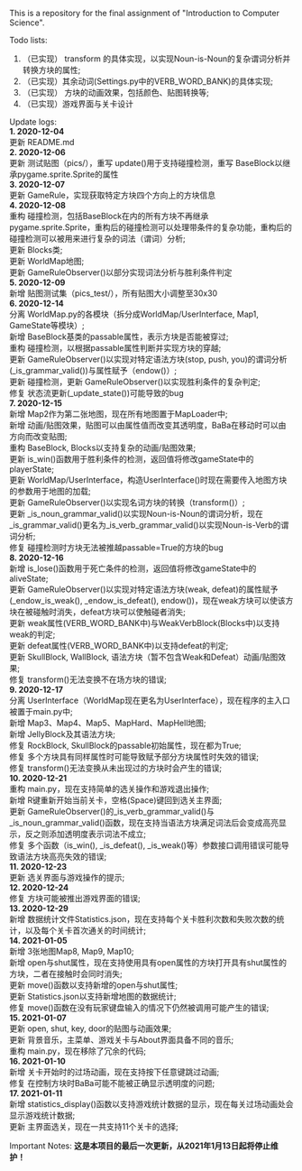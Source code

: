 
This is a repository for the final assignment of "Introduction to Computer Science".<br />

Todo lists: <br />
1. （已实现） transform 的具体实现，以实现Noun-is-Noun的复杂谓词分析并转换方块的属性; <br />
2. （已实现）其余动词(Settings.py中的VERB_WORD_BANK)的具体实现; <br />
3. （已实现） 方块的动画效果，包括颜色、贴图转换等; <br />
4. （已实现）游戏界面与关卡设计 <br />

Update logs: <br />
**1. 2020-12-04** <br />
更新 README.md<br />
**2. 2020-12-06** <br />
更新 测试贴图（pics/），重写 update()用于支持碰撞检测，重写 BaseBlock以继承pygame.sprite.Sprite的属性<br />
**3. 2020-12-07** <br />
更新 GameRule，实现获取特定方块四个方向上的方块信息<br />
**4. 2020-12-08** <br />
重构 碰撞检测，包括BaseBlock在内的所有方块不再继承pygame.sprite.Sprite，重构后的碰撞检测可以处理带条件的复杂功能，重构后的碰撞检测可以被用来进行复杂的词法（谓词）分析;<br />
更新 Blocks类;<br />
更新 WorldMap地图;<br />
更新 GameRuleObserver()以部分实现词法分析与胜利条件判定 <br />
**5. 2020-12-09** <br />
新增 贴图测试集（pics_test/），所有贴图大小调整至30x30<br />
**6. 2020-12-14** <br />
分离 WorldMap.py的各模块（拆分成WorldMap/UserInterface, Map1, GameState等模块）; <br />
新增 BaseBlock基类的passable属性，表示方块是否能被穿过; <br />
重构 碰撞检测，以根据passable属性判断并实现方块的穿越; <br />
更新 GameRuleObserver()以实现对特定语法方块(stop, push, you)的谓词分析(_is_grammar_valid())与属性赋予（endow()）;<br />
更新 碰撞检测，更新 GameRuleObserver()以实现胜利条件的复杂判定; <br />
修复 状态流更新(_update_state())可能导致的bug <br />
**7. 2020-12-15** <br />
新增 Map2作为第二张地图，现在所有地图置于MapLoader中; <br />
新增 动画/贴图效果，贴图可以由属性值而改变其透明度，BaBa在移动时可以由方向而改变贴图; <br />
重构 BaseBlock, Blocks以支持复杂的动画/贴图效果; <br />
更新 is_win()函数用于胜利条件的检测，返回值将修改gameState中的playerState; <br />
更新 WorldMap/UserInterface，构造UserInterface()时现在需要传入地图方块的参数用于地图的加载; <br />
更新 GameRuleObserver()以实现名词方块的转换（transform()）; <br />
更新 _is_noun_grammar_valid()以实现Noun-is-Noun的谓词分析，现在_is_grammar_valid()更名为_is_verb_grammar_valid()以实现Noun-is-Verb的谓词分析; <br />
修复 碰撞检测时方块无法被推越passable=True的方块的bug <br />
**8. 2020-12-16** <br />
新增 is_lose()函数用于死亡条件的检测，返回值将修改gameState中的aliveState; <br />
更新 GameRuleObserver()以实现对特定语法方块(weak, defeat)的属性赋予(_endow_is_weak(), _endow_is_defeat(), endow())，现在weak方块可以使该方块在被碰触时消失，defeat方块可以使触碰者消失; <br />
更新 weak属性(VERB_WORD_BANK中)与WeakVerbBlock(Blocks中)以支持weak的判定; <br />
更新 defeat属性(VERB_WORD_BANK中)以支持defeat的判定; <br />
更新 SkullBlock, WallBlock, 语法方块（暂不包含Weak和Defeat）动画/贴图效果; <br />
修复 transform()无法变换不在场方块的错误; <br />
**9. 2020-12-17** <br />
分离 UserInterface（WorldMap现在更名为UserInterface），现在程序的主入口被置于main.py中; <br />
新增 Map3、Map4、Map5、MapHard、MapHell地图; <br />
新增 JellyBlock及其语法方块; <br />
修复 RockBlock, SkullBlock的passable初始属性，现在都为True; <br />
修复 多个方块具有同样属性时可能导致赋予部分方块属性时失效的错误; <br />
修复 transform()无法变换从未出现过的方块时会产生的错误; <br />
**10. 2020-12-21** <br />
重构 main.py，现在支持简单的选关操作和游戏退出操作; <br />
新增 R键重新开始当前关卡，空格(Space)键回到选关主界面; <br />
更新 GameRuleObserver()的_is_verb_grammar_valid()与_is_noun_grammar_valid()函数，现在支持当语法方块满足词法后会变成高亮显示，反之则添加透明度表示词法不成立; <br />
修复 多个函数（is_win(), _is_defeat(), _is_weak()等）参数接口调用错误可能导致语法方块高亮失效的错误; <br />
**11. 2020-12-23** <br />
更新 选关界面与游戏操作的提示; <br />
**12. 2020-12-24** <br />
修复 方块可能被推出游戏界面的错误; <br />
**13. 2020-12-29** <br />
新增 数据统计文件Statistics.json，现在支持每个关卡胜利次数和失败次数的统计，以及每个关卡首次通关的时间统计; <br />
**14. 2021-01-05** <br />
新增 3张地图Map8, Map9, Map10; <br/>
新增 open与shut属性，现在支持使用具有open属性的方块打开具有shut属性的方块，二者在接触时会同时消失; <br />
更新 move()函数以支持新增的open与shut属性; <br />
更新 Statistics.json以支持新增地图的数据统计; <br />
修复 move()函数在没有玩家键盘输入的情况下仍然被调用可能产生的错误; <br />
**15. 2021-01-07** <br />
更新 open, shut, key, door的贴图与动画效果; <br />
更新 背景音乐，主菜单、游戏关卡与About界面具备不同的音乐; <br />
重构 main.py，现在移除了冗余的代码; <br />
**16. 2021-01-10** <br />
新增 关卡开始时的过场动画，现在支持按下任意键跳过动画; <br />
修复 在控制方块时BaBa可能不能被正确显示透明度的问题; <br />
**17. 2021-01-11** <br />
新增 statistics_display()函数以支持游戏统计数据的显示，现在每关过场动画处会显示游戏统计数据; <br />
更新 主界面选关，现在一共支持11个关卡的选择; <br />

Important Notes:
**这是本项目的最后一次更新，从2021年1月13日起将停止维护！**